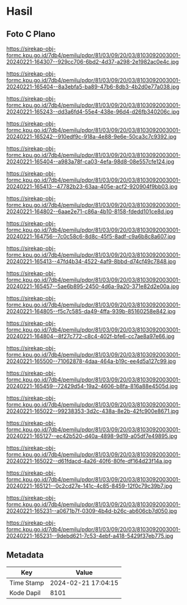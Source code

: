 # Hasil

## Foto C Plano

https://sirekap-obj-formc.kpu.go.id/7db4/pemilu/pdpr/81/03/09/20/03/8103092003001-20240221-164307--929cc706-6bd2-4d37-a298-2e1982ac0e4c.jpg

https://sirekap-obj-formc.kpu.go.id/7db4/pemilu/pdpr/81/03/09/20/03/8103092003001-20240221-165404--8a3ebfa5-ba89-47b6-8db3-4b2d0e77a038.jpg

https://sirekap-obj-formc.kpu.go.id/7db4/pemilu/pdpr/81/03/09/20/03/8103092003001-20240221-165243--dd3a6fd4-55e4-438e-96d4-d26fb340206c.jpg

https://sirekap-obj-formc.kpu.go.id/7db4/pemilu/pdpr/81/03/09/20/03/8103092003001-20240221-165242--910edf9c-918a-4e88-9e6e-50ca3c7c9392.jpg

https://sirekap-obj-formc.kpu.go.id/7db4/pemilu/pdpr/81/03/09/20/03/8103092003001-20240221-165404--a983a78f-ca03-4efa-98d8-08e557cfe124.jpg

https://sirekap-obj-formc.kpu.go.id/7db4/pemilu/pdpr/81/03/09/20/03/8103092003001-20240221-165413--47782b23-63aa-405e-acf2-920904f9bb03.jpg

https://sirekap-obj-formc.kpu.go.id/7db4/pemilu/pdpr/81/03/09/20/03/8103092003001-20240221-164802--6aae2e71-c86a-4b10-8158-fdedd101ce8d.jpg

https://sirekap-obj-formc.kpu.go.id/7db4/pemilu/pdpr/81/03/09/20/03/8103092003001-20240221-164756--7c0c58c6-8d8c-45f5-8adf-c9a6b8c8a607.jpg

https://sirekap-obj-formc.kpu.go.id/7db4/pemilu/pdpr/81/03/09/20/03/8103092003001-20240221-165413--47fd4b34-4522-4af9-8bbd-d74cf49c7848.jpg

https://sirekap-obj-formc.kpu.go.id/7db4/pemilu/pdpr/81/03/09/20/03/8103092003001-20240221-165457--5ae6b895-2450-4d6a-9a20-371e82d2e00a.jpg

https://sirekap-obj-formc.kpu.go.id/7db4/pemilu/pdpr/81/03/09/20/03/8103092003001-20240221-164805--f5c7c585-da49-4ffa-939b-85160258e842.jpg

https://sirekap-obj-formc.kpu.go.id/7db4/pemilu/pdpr/81/03/09/20/03/8103092003001-20240221-164804--8f27c772-c8c4-402f-bfe6-cc7ae8a97e66.jpg

https://sirekap-obj-formc.kpu.go.id/7db4/pemilu/pdpr/81/03/09/20/03/8103092003001-20240221-165500--71062878-4daa-464a-b19c-ee4d5a127c99.jpg

https://sirekap-obj-formc.kpu.go.id/7db4/pemilu/pdpr/81/03/09/20/03/8103092003001-20240221-165459--72429d54-19a2-4606-b8fa-816a88e4505d.jpg

https://sirekap-obj-formc.kpu.go.id/7db4/pemilu/pdpr/81/03/09/20/03/8103092003001-20240221-165022--99238353-3d2c-438a-8e2b-42fc900e8671.jpg

https://sirekap-obj-formc.kpu.go.id/7db4/pemilu/pdpr/81/03/09/20/03/8103092003001-20240221-165127--ec42b520-d40a-4898-9d19-a05df7e49895.jpg

https://sirekap-obj-formc.kpu.go.id/7db4/pemilu/pdpr/81/03/09/20/03/8103092003001-20240221-165022--d61fdacd-4a26-40f6-80fe-df164d23f14a.jpg

https://sirekap-obj-formc.kpu.go.id/7db4/pemilu/pdpr/81/03/09/20/03/8103092003001-20240221-165121--0c2cd27e-141c-4c85-8459-12f0c79c39b7.jpg

https://sirekap-obj-formc.kpu.go.id/7db4/pemilu/pdpr/81/03/09/20/03/8103092003001-20240221-165231--a0671b7f-0309-4b4d-b26c-ab606cb7d050.jpg

https://sirekap-obj-formc.kpu.go.id/7db4/pemilu/pdpr/81/03/09/20/03/8103092003001-20240221-165231--9debd621-7c53-4ebf-a418-5429f37eb775.jpg


## Metadata

| Key        | Value               |
| ---------- | ------------------- |
| Time Stamp | 2024-02-21 17:04:15 |
| Kode Dapil | 8101                |



